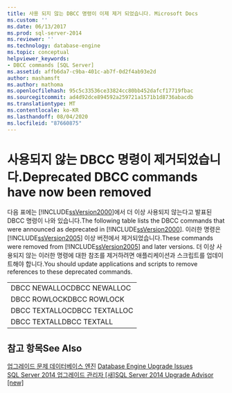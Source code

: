 ```yaml
---
title: 사용 되지 않는 DBCC 명령이 이제 제거 되었습니다. Microsoft Docs
ms.custom: ''
ms.date: 06/13/2017
ms.prod: sql-server-2014
ms.reviewer: ''
ms.technology: database-engine
ms.topic: conceptual
helpviewer_keywords:
- DBCC commands [SQL Server]
ms.assetid: affb6da7-c9ba-401c-ab7f-0d2f4ab93e2d
author: mashamsft
ms.author: mathoma
ms.openlocfilehash: 95c5c33536ce33824cc80bb452dafcf17719fbac
ms.sourcegitcommit: ad4d92dce894592a259721a1571b1d8736abacdb
ms.translationtype: MT
ms.contentlocale: ko-KR
ms.lasthandoff: 08/04/2020
ms.locfileid: "87660875"
---
```

# <a name="deprecated-dbcc-commands-have-now-been-removed"></a><span data-ttu-id="2f47f-102">사용되지 않는 DBCC 명령이 제거되었습니다.</span><span class="sxs-lookup"><span data-stu-id="2f47f-102">Deprecated DBCC commands have now been removed</span></span>
  <span data-ttu-id="2f47f-103">다음 표에는 [!INCLUDE[ssVersion2000](../../includes/ssversion2000-md.md)]에서 더 이상 사용되지 않는다고 발표된 DBCC 명령이 나와 있습니다.</span><span class="sxs-lookup"><span data-stu-id="2f47f-103">The following table lists the DBCC commands that were announced as deprecated in [!INCLUDE[ssVersion2000](../../includes/ssversion2000-md.md)].</span></span> <span data-ttu-id="2f47f-104">이러한 명령은 [!INCLUDE[ssVersion2005](../../includes/ssversion2005-md.md)] 이상 버전에서 제거되었습니다.</span><span class="sxs-lookup"><span data-stu-id="2f47f-104">These commands were removed from [!INCLUDE[ssVersion2005](../../includes/ssversion2005-md.md)] and later versions.</span></span> <span data-ttu-id="2f47f-105">더 이상 사용되지 않는 이러한 명령에 대한 참조를 제거하려면 애플리케이션과 스크립트를 업데이트해야 합니다.</span><span class="sxs-lookup"><span data-stu-id="2f47f-105">You should update applications and scripts to remove references to these deprecated commands.</span></span>  
  
||  
|-|  
|<span data-ttu-id="2f47f-106">DBCC NEWALLOC</span><span class="sxs-lookup"><span data-stu-id="2f47f-106">DBCC NEWALLOC</span></span>|  
|<span data-ttu-id="2f47f-107">DBCC ROWLOCK</span><span class="sxs-lookup"><span data-stu-id="2f47f-107">DBCC ROWLOCK</span></span>|  
|<span data-ttu-id="2f47f-108">DBCC TEXTALLOC</span><span class="sxs-lookup"><span data-stu-id="2f47f-108">DBCC TEXTALLOC</span></span>|  
|<span data-ttu-id="2f47f-109">DBCC TEXTALL</span><span class="sxs-lookup"><span data-stu-id="2f47f-109">DBCC TEXTALL</span></span>|  
  
## <a name="see-also"></a><span data-ttu-id="2f47f-110">참고 항목</span><span class="sxs-lookup"><span data-stu-id="2f47f-110">See Also</span></span>  
 <span data-ttu-id="2f47f-111">[업그레이드 문제 데이터베이스 엔진](../../../2014/sql-server/install/database-engine-upgrade-issues.md) </span><span class="sxs-lookup"><span data-stu-id="2f47f-111">[Database Engine Upgrade Issues](../../../2014/sql-server/install/database-engine-upgrade-issues.md) </span></span>  
 [<span data-ttu-id="2f47f-112">SQL Server 2014 업그레이드 관리자 &#91;새&#93;</span><span class="sxs-lookup"><span data-stu-id="2f47f-112">SQL Server 2014 Upgrade Advisor &#91;new&#93;</span></span>](sql-server-2014-upgrade-advisor.md)  
  
  
